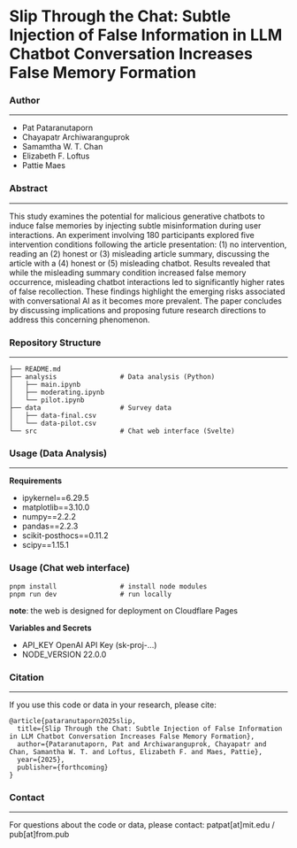 # Slip Through the Chat: Subtle Injection of False Information in LLM Chatbot Conversation Increases False Memory Formation

### Author
---
- Pat Pataranutaporn
- Chayapatr Archiwaranguprok
- Samamtha W. T. Chan
- Elizabeth F. Loftus
- Pattie Maes

### Abstract
---
This study examines the potential for malicious generative chatbots to induce false memories by injecting subtle misinformation during user interactions. An experiment involving 180 participants explored five intervention conditions following the article presentation: (1) no intervention, reading an (2) honest or (3) misleading article summary, discussing the article with a (4) honest or (5) misleading chatbot. Results revealed that while the misleading summary condition increased false memory occurrence, misleading chatbot interactions led to significantly higher rates of false recollection. These findings highlight the emerging risks associated with conversational AI as it becomes more prevalent. The paper concludes by discussing implications and proposing future research directions to address this concerning phenomenon.


### Repository Structure
---
```
├── README.md
├── analysis                # Data analysis (Python)
│   ├── main.ipynb
│   ├── moderating.ipynb
│   └── pilot.ipynb
├── data                    # Survey data
│   ├── data-final.csv
│   └── data-pilot.csv
└── src                     # Chat web interface (Svelte)
```

### Usage (Data Analysis)
---

**Requirements**
- ipykernel==6.29.5
- matplotlib==3.10.0
- numpy==2.2.2
- pandas==2.2.3
- scikit-posthocs==0.11.2
- scipy==1.15.1

### Usage (Chat web interface)

```
pnpm install                # install node modules
pnpm run dev                # run locally
```

**note**: the web is designed for deployment on Cloudflare Pages

**Variables and Secrets**
- API_KEY                   OpenAI API Key (sk-proj-...)
- NODE_VERSION              22.0.0


### Citation
---
If you use this code or data in your research, please cite:

```
@article{pataranutaporn2025slip,
  title={Slip Through the Chat: Subtle Injection of False Information in LLM Chatbot Conversation Increases False Memory Formation},
  author={Pataranutaporn, Pat and Archiwaranguprok, Chayapatr and Chan, Samantha W. T. and Loftus, Elizabeth F. and Maes, Pattie},
  year={2025},
  publisher={forthcoming}
}
```

### Contact
---
For questions about the code or data, please contact: patpat[at]mit.edu / pub[at]from.pub